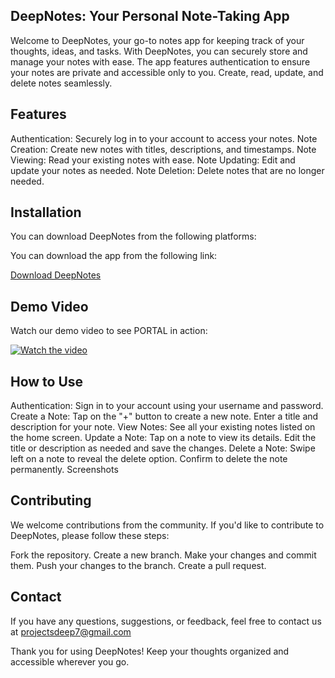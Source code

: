 ## DeepNotes: Your Personal Note-Taking App
Welcome to DeepNotes, your go-to notes app for keeping track of your thoughts, ideas, and tasks. With DeepNotes, you can securely store and manage your notes with ease. The app features authentication to ensure your notes are private and accessible only to you. Create, read, update, and delete notes seamlessly.

## Features
Authentication: Securely log in to your account to access your notes.
Note Creation: Create new notes with titles, descriptions, and timestamps.
Note Viewing: Read your existing notes with ease.
Note Updating: Edit and update your notes as needed.
Note Deletion: Delete notes that are no longer needed.

## Installation
You can download DeepNotes from the following platforms:

You can download the app from the following link:

[Download DeepNotes](https://drive.google.com/drive/folders/1zbpuz53-TIZlc55boy2r7PS-AWDjhxXW)

## Demo Video

Watch our demo video to see PORTAL in action:

[![Watch the video](https://img.youtube.com/vi/your-video-id/0.jpg)](https://youtube.com/shorts/9ET8p6Gqcps?si=Y-qfh0CWUKE8Ov2d)


## How to Use
Authentication: Sign in to your account using your username and password.
Create a Note: Tap on the "+" button to create a new note. Enter a title and description for your note.
View Notes: See all your existing notes listed on the home screen.
Update a Note: Tap on a note to view its details. Edit the title or description as needed and save the changes.
Delete a Note: Swipe left on a note to reveal the delete option. Confirm to delete the note permanently.
Screenshots



## Contributing
We welcome contributions from the community. If you'd like to contribute to DeepNotes, please follow these steps:

Fork the repository.
Create a new branch.
Make your changes and commit them.
Push your changes to the branch.
Create a pull request.


## Contact
If you have any questions, suggestions, or feedback, feel free to contact us at projectsdeep7@gmail.com

Thank you for using DeepNotes! Keep your thoughts organized and accessible wherever you go.
